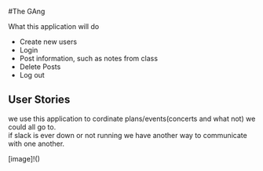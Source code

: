 

#The GAng

What this application will do<br>


- Create new users
- Login
- Post information, such as notes from class
- Delete Posts
- Log out



## User Stories

we use this application to cordinate plans/events(concerts and what not) we could all go to.<br>
if slack is ever down or not running we have another way to communicate with one another.<br>

[image]!()
